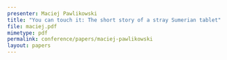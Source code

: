 ```yaml
---
presenter: Maciej Pawlikowski
title: "You can touch it: The short story of a stray Sumerian tablet"
file: maciej.pdf
mimetype: pdf
permalink: conference/papers/maciej-pawlikowski
layout: papers 
---
```

